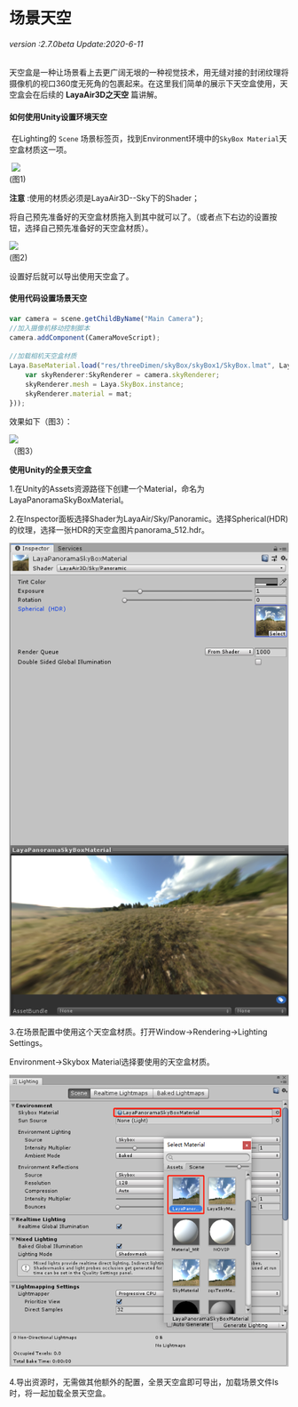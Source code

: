 # 场景天空

###### *version :2.7.0beta   Update:2020-6-11*

天空盒是一种让场景看上去更广阔无垠的一种视觉技术，用无缝对接的封闭纹理将摄像机的视口360度无死角的包裹起来。在这里我们简单的展示下天空盒使用，天空盒会在后续的 **LayaAir3D之天空** 篇讲解。

#### 如何使用Unity设置环境天空

​	在Lighting的 `Scene` 场景标签页，找到Environment环境中的`SkyBox Material`天空盒材质这一项。

​	![](img/1.png)<br>(图1)

**注意** :使用的材质必须是LayaAir3D--Sky下的Shader；

将自己预先准备好的天空盒材质拖入到其中就可以了。（或者点下右边的设置按钮，选择自己预先准备好的天空盒材质）。

![](img/2.gif)<br>(图2)

设置好后就可以导出使用天空盒了。

#### 使用代码设置场景天空

```typescript
var camera = scene.getChildByName("Main Camera");
//加入摄像机移动控制脚本
camera.addComponent(CameraMoveScript);

//加载相机天空盒材质
Laya.BaseMaterial.load("res/threeDimen/skyBox/skyBox1/SkyBox.lmat", Laya.Handler.create(null, function(mat) {
    var skyRenderer:SkyRenderer = camera.skyRenderer;
    skyRenderer.mesh = Laya.SkyBox.instance;
    skyRenderer.material = mat;
}));
```

效果如下（图3）：

![](img/3.png)<br>（图3）



**使用Unity的全景天空盒**

1.在Unity的Assets资源路径下创建一个Material，命名为LayaPanoramaSkyBoxMaterial。

2.在Inspector面板选择Shader为LayaAir/Sky/Panoramic。选择Spherical(HDR)的纹理，选择一张HDR的天空盒图片panorama_512.hdr。

![](img/LayaPanoramaSkyBoxMaterial.jpg)

3.在场景配置中使用这个天空盒材质。打开Window->Rendering->Lighting Settings。

Environment->Skybox Material选择要使用的天空盒材质。

![](img/skySet.jpg)

4.导出资源时，无需做其他额外的配置，全景天空盒即可导出，加载场景文件ls时，将一起加载全景天空盒。